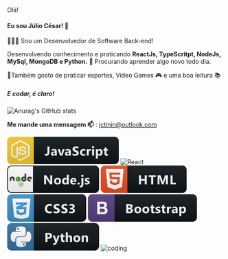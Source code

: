 Olá!
#### Eu sou Júlio César! 👋

👨🏽‍💻 Sou um Desenvolvedor de Software Back-end!

Desenvolvendo conhecimento e praticando __ReactJs, TypeScritpt, NodeJs, MySql, MongoDB e Python.__
:runner: Procurando aprender algo novo todo dia.

:basketball:Também gosto de praticar esportes, Vídeo Games :video_game: e uma boa leitura :books:

##### E codar, é claro!

![Anurag's GitHub stats](https://github-readme-stats.vercel.app/api?username=jctinin&show_icons=true&theme=tokyonight)

__Me mande uma mensagem :mailbox:__ : jctinin@outlook.com


![JavaScript](https://github.com/MikeCodesDotNET/ColoredBadges/blob/master/svg/dev/languages/js.svg)
![React](https://github.com/MikeCodesDotNET/ColoredBadges/blob/master/png/dev/frameworks/react.png?raw=true)
![Node](https://github.com/MikeCodesDotNET/ColoredBadges/blob/master/svg/dev/frameworks/nodejs.svg)
![HTML](https://github.com/MikeCodesDotNET/ColoredBadges/blob/master/svg/dev/languages/html.svg)
![CSS](https://github.com/MikeCodesDotNET/ColoredBadges/blob/master/svg/dev/languages/css3.svg)
![Bootstrap](https://github.com/MikeCodesDotNET/ColoredBadges/blob/master/svg/dev/frameworks/bootstrap.svg)
![Python](https://github.com/MikeCodesDotNET/ColoredBadges/blob/master/svg/dev/languages/python.svg)
![coding](https://cdn.dribbble.com/users/1059583/screenshots/4171367/coding-freak.gif)


<!--
**jctinin/jctinin** is a ✨ _special_ ✨ repository because its `README.md` (this file) appears on your GitHub profile.

